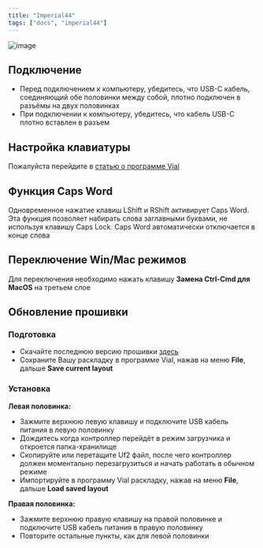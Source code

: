 ```yaml
---
title: "Imperial44"
tags: ["docs", "imperial44"]
---
```


![image](/images/layouts/imperial44_ru.png)  

## Подключение
- Перед подключением к компьютеру, убедитесь, что USB-C кабель, соединяющий обе половинки между собой, плотно подключен в разъёмы на двух половинках
- При подключении к компьютеру, убедитесь, что кабель USB-C плотно вставлен в разъем

## Настройка клавиатуры  
Пожалуйста перейдите в [статью о программе Vial](/pages/docs/vial) 

## Функция Caps Word
Одновременное нажатие клавиш LShift и RShift активирует Caps Word. Эта функция позволяет набирать слова заглавными буквами, не используя клавишу Caps Lock.
Caps Word автоматически отключается в конце слова

## Переключение Win/Mac режимов
Для переключения необходимо нажать клавишу **Замена Ctrl-Cmd для MacOS** на третьем слое

## Обновление прошивки
### Подготовка
- Скачайте последнюю версию прошивки [здесь](http://github.com/ergohaven/keymap_hub) 
- Сохраните Вашу раскладку в программе Vial, нажав на меню **File**, дальше **Save current layout**

### Установка
**Левая половинка:** 
- Зажмите верхнюю левую клавишу и подключите USB кабель питания в левую половинку
- Дождитесь когда контроллер перейдёт в режим загрузчика и откроется папка-хранилище
- Скопируйте или перетащите Uf2 файл, после чего контроллер должен моментально перезагрузиться и начать работать в обычном режиме
- Импортируйте в программу Vial раскладку, нажав на меню **File**, дальше **Load saved layout**  
  
**Правая половинка:**
- Зажмите верхнюю правую клавишу на правой половинке и подключите USB кабель питания в правую половинку
- Повторите остальные пункты, как для левой половинки
